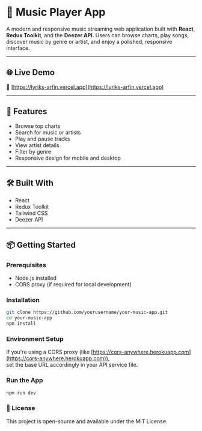 # 🎵 Music Player App

A modern and responsive music streaming web application built with **React**, **Redux Toolkit**, and the **Deezer API**. Users can browse charts, play songs, discover music by genre or artist, and enjoy a polished, responsive interface.

---

## 🌐 Live Demo

🔗 [https://lyriks-arfin.vercel.app](https://lyriks-arfin.vercel.app)

---

## 🚀 Features

- Browse top charts  
- Search for music or artists  
- Play and pause tracks  
- View artist details  
- Filter by genre  
- Responsive design for mobile and desktop

---

## 🛠️ Built With

- React  
- Redux Toolkit  
- Tailwind CSS  
- Deezer API

---

## 📦 Getting Started

### Prerequisites

- Node.js installed  
- CORS proxy (if required for local development)

### Installation

```bash
git clone https://github.com/yourusername/your-music-app.git
cd your-music-app
npm install
```

### Environment Setup

If you're using a CORS proxy (like [https://cors-anywhere.herokuapp.com](https://cors-anywhere.herokuapp.com)),  
set the base URL accordingly in your API service file.

### Run the App

```bash
npm run dev
```

### 📜 License
This project is open-source and available under the MIT License.
